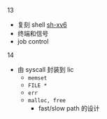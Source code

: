 13

- 复刻 shell [sh-xv6](sh-xv6.c)
- 终端和信号
- job control

14

- 由 syscall 封装到 lic
  - `memset`
  - `FILE *`
  - `err`
  - `malloc, free`
    - fast/slow path 的设计